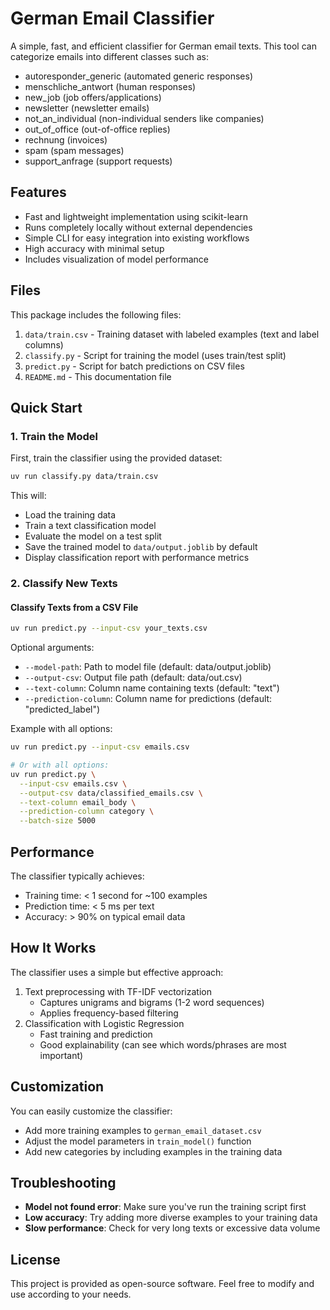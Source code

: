 # German Email Classifier

A simple, fast, and efficient classifier for German email texts. This tool can categorize emails into different classes such as:

- autoresponder_generic (automated generic responses)
- menschliche_antwort (human responses)
- new_job (job offers/applications)
- newsletter (newsletter emails)
- not_an_individual (non-individual senders like companies)
- out_of_office (out-of-office replies)
- rechnung (invoices)
- spam (spam messages)
- support_anfrage (support requests)

## Features

- Fast and lightweight implementation using scikit-learn
- Runs completely locally without external dependencies
- Simple CLI for easy integration into existing workflows
- High accuracy with minimal setup
- Includes visualization of model performance

## Files

This package includes the following files:

1. `data/train.csv` - Training dataset with labeled examples (text and label columns)
2. `classify.py` - Script for training the model (uses train/test split)
3. `predict.py` - Script for batch predictions on CSV files
4. `README.md` - This documentation file

## Quick Start

### 1. Train the Model

First, train the classifier using the provided dataset:

```bash
uv run classify.py data/train.csv
```

This will:
- Load the training data
- Train a text classification model
- Evaluate the model on a test split
- Save the trained model to `data/output.joblib` by default
- Display classification report with performance metrics

### 2. Classify New Texts

#### Classify Texts from a CSV File

```bash
uv run predict.py --input-csv your_texts.csv
```

Optional arguments:
- `--model-path`: Path to model file (default: data/output.joblib)
- `--output-csv`: Output file path (default: data/out.csv)
- `--text-column`: Column name containing texts (default: "text")
- `--prediction-column`: Column name for predictions (default: "predicted_label")

Example with all options:
```bash
uv run predict.py --input-csv emails.csv

# Or with all options:
uv run predict.py \
  --input-csv emails.csv \
  --output-csv data/classified_emails.csv \
  --text-column email_body \
  --prediction-column category \
  --batch-size 5000
```

## Performance

The classifier typically achieves:
- Training time: < 1 second for ~100 examples
- Prediction time: < 5 ms per text
- Accuracy: > 90% on typical email data

## How It Works

The classifier uses a simple but effective approach:
1. Text preprocessing with TF-IDF vectorization
   - Captures unigrams and bigrams (1-2 word sequences)
   - Applies frequency-based filtering
2. Classification with Logistic Regression
   - Fast training and prediction
   - Good explainability (can see which words/phrases are most important)

## Customization

You can easily customize the classifier:

- Add more training examples to `german_email_dataset.csv`
- Adjust the model parameters in `train_model()` function
- Add new categories by including examples in the training data

## Troubleshooting

- **Model not found error**: Make sure you've run the training script first
- **Low accuracy**: Try adding more diverse examples to your training data
- **Slow performance**: Check for very long texts or excessive data volume

## License

This project is provided as open-source software. Feel free to modify and use according to your needs.
